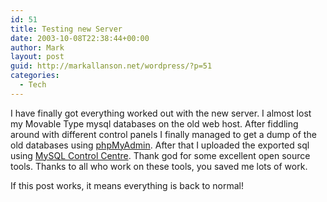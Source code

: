 ```yaml
---
id: 51
title: Testing new Server
date: 2003-10-08T22:38:44+00:00
author: Mark
layout: post
guid: http://markallanson.net/wordpress/?p=51
categories:
  - Tech
---
```

I have finally got everything worked out with the new server. I almost lost my Movable Type mysql databases on the old web host. After fiddling around with different control panels I finally managed to get a dump of the old databases using [phpMyAdmin](http://phpmyadmin.sourceforge.net/). After that I uploaded the exported sql using [MySQL Control Centre](http://www.mysql.com/products/mysqlcc/index.html). Thank god for some excellent open source tools. Thanks to all who work on these tools, you saved me lots of work.

If this post works, it means everything is back to normal!